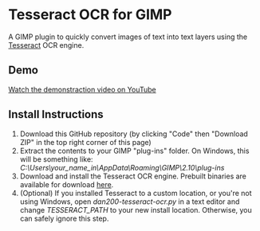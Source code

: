 # Tesseract OCR for GIMP

A GIMP plugin to quickly convert images of text into text layers using the [Tesseract](https://github.com/tesseract-ocr/tesseract) OCR engine.

## Demo

[Watch the demonstraction video on YouTube](https://www.youtube.com/watch?v=fCOGOqIhByM)

## Install Instructions

1. Download this GitHub repository (by clicking "Code" then "Download ZIP" in the top right corner of this page)
2. Extract the contents to your GIMP "plug-ins" folder. On Windows, this will be something like: *C:\Users\your_name_in\AppData\Roaming\GIMP\2.10\plug-ins*
3. Download and install the Tesseract OCR engine. Prebuilt binaries are available for download [here](https://tesseract-ocr.github.io/tessdoc/Home.html#binaries).
4. (Optional) If you installed Tesseract to a custom location, or you're not using Windows, open *dan200-tesseract-ocr.py* in a text editor and change *TESSERACT_PATH* to your new install location. Otherwise, you can safely ignore this step.
